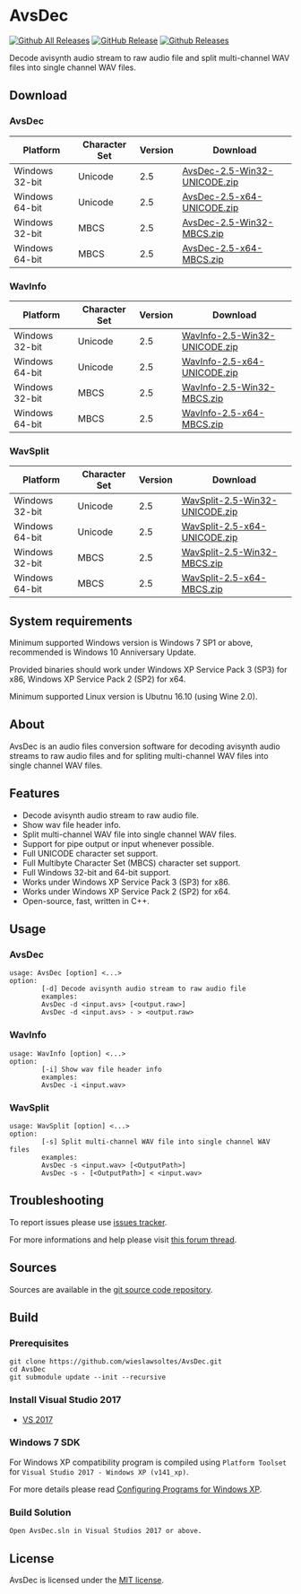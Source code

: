 # AvsDec

[![Github All Releases](https://img.shields.io/github/downloads/wieslawsoltes/avsdec/total.svg)](https://github.com/wieslawsoltes/AvsDec/releases)
[![GitHub Release](https://img.shields.io/github/release/wieslawsoltes/avsdec.svg)](https://github.com/wieslawsoltes/avsdec/releases/latest)
[![Github Releases](https://img.shields.io/github/downloads/wieslawsoltes/avsdec/latest/total.svg)](https://github.com/wieslawsoltes/AvsDec/releases)

Decode avisynth audio stream to raw audio file and split multi-channel WAV files into single channel WAV files.

## Download

### AvsDec

| Platform           | Character Set  | Version   | Download                                                                                                                       |
|--------------------|----------------|-----------|--------------------------------------------------------------------------------------------------------------------------------|
| Windows 32-bit     | Unicode        | 2.5       | [AvsDec-2.5-Win32-UNICODE.zip](https://github.com/wieslawsoltes/AvsDec/releases/download/2.5/AvsDec-2.5-Win32-UNICODE.zip)     |
| Windows 64-bit     | Unicode        | 2.5       | [AvsDec-2.5-x64-UNICODE.zip](https://github.com/wieslawsoltes/AvsDec/releases/download/2.5/AvsDec-2.5-x64-UNICODE.zip)         |
| Windows 32-bit     | MBCS           | 2.5       | [AvsDec-2.5-Win32-MBCS.zip](https://github.com/wieslawsoltes/AvsDec/releases/download/2.5/AvsDec-2.5-Win32-MBCS.zip)           |
| Windows 64-bit     | MBCS           | 2.5       | [AvsDec-2.5-x64-MBCS.zip](https://github.com/wieslawsoltes/AvsDec/releases/download/2.5/AvsDec-2.5-x64-MBCS.zip)               |

### WavInfo

| Platform           | Character Set  | Version   | Download                                                                                                                       |
|--------------------|----------------|-----------|--------------------------------------------------------------------------------------------------------------------------------|
| Windows 32-bit     | Unicode        | 2.5       | [WavInfo-2.5-Win32-UNICODE.zip](https://github.com/wieslawsoltes/AvsDec/releases/download/2.5/WavInfo-2.5-Win32-UNICODE.zip)   |
| Windows 64-bit     | Unicode        | 2.5       | [WavInfo-2.5-x64-UNICODE.zip](https://github.com/wieslawsoltes/AvsDec/releases/download/2.5/WavInfo-2.5-x64-UNICODE.zip)       |
| Windows 32-bit     | MBCS           | 2.5       | [WavInfo-2.5-Win32-MBCS.zip](https://github.com/wieslawsoltes/AvsDec/releases/download/2.5/WavInfo-2.5-Win32-MBCS.zip)         |
| Windows 64-bit     | MBCS           | 2.5       | [WavInfo-2.5-x64-MBCS.zip](https://github.com/wieslawsoltes/AvsDec/releases/download/2.5/WavInfo-2.5-x64-MBCS.zip)             |

### WavSplit

| Platform           | Character Set  | Version   | Download                                                                                                                       |
|--------------------|----------------|-----------|--------------------------------------------------------------------------------------------------------------------------------|
| Windows 32-bit     | Unicode        | 2.5       | [WavSplit-2.5-Win32-UNICODE.zip](https://github.com/wieslawsoltes/AvsDec/releases/download/2.5/WavSplit-2.5-Win32-UNICODE.zip) |
| Windows 64-bit     | Unicode        | 2.5       | [WavSplit-2.5-x64-UNICODE.zip](https://github.com/wieslawsoltes/AvsDec/releases/download/2.5/WavSplit-2.5-x64-UNICODE.zip)     |
| Windows 32-bit     | MBCS           | 2.5       | [WavSplit-2.5-Win32-MBCS.zip](https://github.com/wieslawsoltes/AvsDec/releases/download/2.5/WavSplit-2.5-Win32-MBCS.zip)       |
| Windows 64-bit     | MBCS           | 2.5       | [WavSplit-2.5-x64-MBCS.zip](https://github.com/wieslawsoltes/AvsDec/releases/download/2.5/WavSplit-2.5-x64-MBCS.zip)           |

## System requirements

Minimum supported Windows version is Windows 7 SP1 or above, recommended is Windows 10 Anniversary Update.

Provided binaries should work under Windows XP Service Pack 3 (SP3) for x86, Windows XP Service Pack 2 (SP2) for x64.

Minimum supported Linux version is Ubutnu 16.10 (using Wine 2.0).

## About

AvsDec is an audio files conversion software for decoding avisynth audio streams to raw audio files and for spliting multi-channel WAV files into single channel WAV files.

## Features

* Decode avisynth audio stream to raw audio file.
* Show wav file header info.
* Split multi-channel WAV file into single channel WAV files.
* Support for pipe output or input whenever possible.
* Full UNICODE character set support.
* Full Multibyte Character Set (MBCS) character set support.
* Full Windows 32-bit and 64-bit support.
* Works under Windows XP Service Pack 3 (SP3) for x86.
* Works under Windows XP Service Pack 2 (SP2) for x64.
* Open-source, fast, written in C++.

## Usage

### AvsDec

```
usage: AvsDec [option] <...>
option:
        [-d] Decode avisynth audio stream to raw audio file
        examples:
        AvsDec -d <input.avs> [<output.raw>]
        AvsDec -d <input.avs> - > <output.raw>
```

### WavInfo

```
usage: WavInfo [option] <...>
option:
        [-i] Show wav file header info
        examples:
        AvsDec -i <input.wav>
```

### WavSplit

```
usage: WavSplit [option] <...>
option:
        [-s] Split multi-channel WAV file into single channel WAV files
        examples:
        AvsDec -s <input.wav> [<OutputPath>]
        AvsDec -s - [<OutputPath>] < <input.wav>
```

## Troubleshooting

To report issues please use [issues tracker](https://github.com/wieslawsoltes/AvsDec/issues).

For more informations and help please visit [this forum thread](http://forum.doom9.org/showthread.php?t=175155).

## Sources

Sources are available in the [git source code repository](https://github.com/wieslawsoltes/AvsDec/).

## Build

### Prerequisites

```
git clone https://github.com/wieslawsoltes/AvsDec.git
cd AvsDec
git submodule update --init --recursive
```

### Install Visual Studio 2017

* [VS 2017](https://www.visualstudio.com/pl/downloads/)

### Windows 7 SDK

For Windows XP compatibility program is compiled using `Platform Toolset` for `Visual Studio 2017 - Windows XP (v141_xp)`.

For more details please read [Configuring Programs for Windows XP](https://msdn.microsoft.com/en-us/library/jj851139.aspx).

### Build Solution
```
Open AvsDec.sln in Visual Studios 2017 or above.
```

## License

AvsDec is licensed under the [MIT license](LICENSE.TXT).
